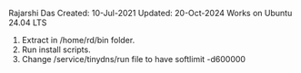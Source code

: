 Rajarshi Das
Created: 10-Jul-2021
Updated: 20-Oct-2024 Works on Ubuntu 24.04 LTS

1. Extract in /home/rd/bin folder.
2. Run install scripts. 
3. Change /service/tinydns/run file to have softlimit -d600000

